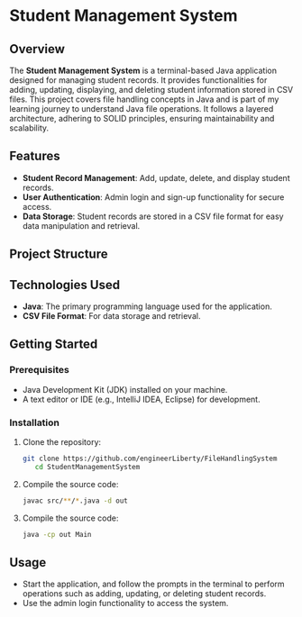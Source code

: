 # Student Management System

## Overview
The **Student Management System** is a terminal-based Java application designed for managing student records. It provides functionalities for adding, updating, displaying, and deleting student information stored in CSV files. This project covers file handling concepts in Java and is part of my learning journey to understand Java file operations. It follows a layered architecture, adhering to SOLID principles, ensuring maintainability and scalability.

## Features
- **Student Record Management**: Add, update, delete, and display student records.
- **User Authentication**: Admin login and sign-up functionality for secure access.
- **Data Storage**: Student records are stored in a CSV file format for easy data manipulation and retrieval.

## Project Structure

[//]: # (```bash)

[//]: # (studentManagementSystem/        # Project root directory)

[//]: # (│ )

[//]: # (├── src/                        # Source code directory)

[//]: # (│   ├── controller/             # Presentation Layer &#40;handles user input/output&#41;)

[//]: # (│   │   └── AdminController.java # Class to manage admin-related operations)

[//]: # (│   │)

[//]: # (│   ├── services/               # Business Logic Layer)

[//]: # (│   │   ├── StudentService.java  # Interface defining student management operations)

[//]: # (│   │   ├── UserService.java     # Interface defining user management operations)

[//]: # (│   │   ├── StudentServiceImpl.java # Class implementing StudentService)

[//]: # (│   │   └── UserServiceImpl.java    # Class implementing UserService)

[//]: # (│   │)

[//]: # (│   ├── model/                  # Core project logic and entities)

[//]: # (│   │   ├── Student.java         # Class representing a student entity)

[//]: # (│   │   └── User.java            # Class representing an admin user entity)

[//]: # (│   │)

[//]: # (│   ├── repository/             # Data Access Layer)

[//]: # (│   │   ├── StudentRepository.java # Interface defining methods for student data access)

[//]: # (│   │   ├── UserRepository.java    # Interface defining methods for user data access)

[//]: # (│   │   ├── StudentRepositoryImpl.java # Class implementing StudentRepository for CSV operations)

[//]: # (│   │   └── UserRepositoryImpl.java    # Class implementing UserRepository for CSV operations)

[//]: # (│   │)

[//]: # (│   ├── util/                   # Utility classes)

[//]: # (│   │   └── CsvUtils.java       # Helper class for CSV file operations)

[//]: # (│   │)

[//]: # (│   └── Main.java                # Main application class to run the program)

[//]: # (│)

[//]: # (└── README.md                   # Project documentation)

[//]: # (```)
## Technologies Used
- **Java**: The primary programming language used for the application.
- **CSV File Format**: For data storage and retrieval.

## Getting Started

### Prerequisites
- Java Development Kit (JDK) installed on your machine.
- A text editor or IDE (e.g., IntelliJ IDEA, Eclipse) for development.

### Installation
1. Clone the repository:
    ```bash
    git clone https://github.com/engineerLiberty/FileHandlingSystem
       cd StudentManagementSystem
    ```
2. Compile the source code:
    ```bash
    javac src/**/*.java -d out
    ```
3. Compile the source code:
    ```bash
   java -cp out Main
   ```
## Usage
- Start the application, and follow the prompts in the terminal to perform operations such as adding, updating, or deleting student records.
- Use the admin login functionality to access the system.